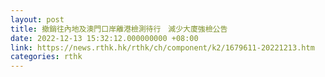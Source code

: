 ```yaml
---
layout: post
title: 撤銷往內地及澳門口岸離港檢測待行　減少大廈強檢公告
date: 2022-12-13 15:32:12.000000000 +08:00
link: https://news.rthk.hk/rthk/ch/component/k2/1679611-20221213.htm
categories: rthk
---
```



